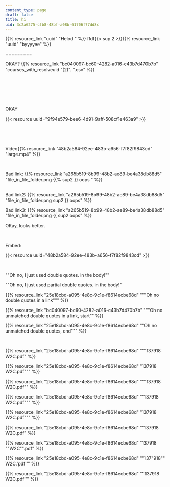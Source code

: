 ```yaml
---
content_type: page
draft: false
title: hi
uid: 3c2a6275-cfb8-48bf-a08b-61706f77dd8c
---
```

{{% resource_link "uuid" "Helod " %}} ffdf{{< sup 2 >}}{{% resource_link "uuid" "byyyyee" %}}

\=========

OKAY? {{% resource_link "bc040097-bc60-4282-a016-c43b7d470b7b" "courses_with_resolveuid \"(2)\". \".csv" %}}

 

 

 

OKAY

{{< resource uuid="9f94e579-bee6-4d91-9aff-508cf1e463a9" >}}

 

 

Video{{% resource_link "48b2a584-92ee-483b-a656-f7f82f9843cd" "large.mp4" %}}

 

Bad link: {{% resource_link "a265b519-8b99-48b2-ae89-be4a38db88d5" "file_in_file_folder.png {{% sup2 }} oops " %}}       
 

Bad link2: {{% resource_link "a265b519-8b99-48b2-ae89-be4a38db88d5" "file_in_file_folder.png sup2 }} oops" %}}

Bad link3: {{% resource_link "a265b519-8b99-48b2-ae89-be4a38db88d5" "file_in_file_folder.png {{ sup2 oops" %}}

OKay, looks better.

 

Embed: 

{{< resource uuid="48b2a584-92ee-483b-a656-f7f82f9843cd" >}}

 

""Oh no, I just used double quotes. in the body!""

""Oh no, I just used partial double quotes. in the body!"

{{% resource_link "25e18cbd-a095-4e8c-9c1e-f8614ecbe68d" "\"\"Oh no double quotes in a link\"\"" %}}

{{% resource_link "bc040097-bc60-4282-a016-c43b7d470b7b" "\"\"Oh no unmatched double quotes in a link, start\"" %}}

{{% resource_link "25e18cbd-a095-4e8c-9c1e-f8614ecbe68d" "\"Oh no unmatched double quotes, end\"\"" %}}

 

{{% resource_link "25e18cbd-a095-4e8c-9c1e-f8614ecbe68d" "\"\"137918 W2C.pdf" %}}

{{% resource_link "25e18cbd-a095-4e8c-9c1e-f8614ecbe68d" "137918 W2C.pdf\"\"" %}}

{{% resource_link "25e18cbd-a095-4e8c-9c1e-f8614ecbe68d" "\"\"137918 W2C.pdf\"" %}}

{{% resource_link "25e18cbd-a095-4e8c-9c1e-f8614ecbe68d" "\"137918 W2C.pdf\"\"" %}}

{{% resource_link "25e18cbd-a095-4e8c-9c1e-f8614ecbe68d" "137918 W2C.pdf\"\"" %}}

{{% resource_link "25e18cbd-a095-4e8c-9c1e-f8614ecbe68d" "\"137918 W2C.pdf" %}}

{{% resource_link "25e18cbd-a095-4e8c-9c1e-f8614ecbe68d" "137918 \"\"W2C\"\".pdf" %}}

{{% resource_link "25e18cbd-a095-4e8c-9c1e-f8614ecbe68d" "\"137\"918\"\" W2C.'pdf''" %}}

{{% resource_link "25e18cbd-a095-4e8c-9c1e-f8614ecbe68d" "''137918 W2C.pdf''" %}}